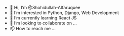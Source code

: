 - 👋 Hi, I’m @Shohidullah-Alfaruquee
- 👀 I’m interested in Python, Django, Web Development
- 🌱 I’m currently learning React JS            
- 💞️ I’m looking to collaborate on ...
- 📫 How to reach me ...

<!---
Shohidullah-Alfaruquee/Shohidullah-Alfaruquee is a ✨ special ✨ repository because its `README.md` (this file) appears on your GitHub profile.
You can click the Preview link to take a look at your changes.
--->
